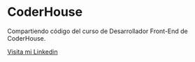 # CoderHouse

Compartiendo código del curso de Desarrollador Front-End de CoderHouse.


[Visita mi Linkedin](https://www.linkedin.com/in/yoelysfigueredopadron/)
